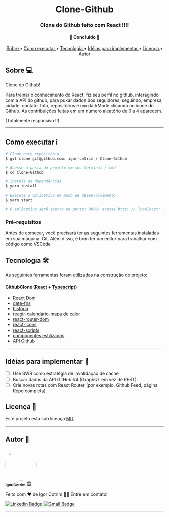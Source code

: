 <h1 align = "center"> Clone-Github </h1>

<h3 align = "center"> Clone do Github feito com React !!!! </h3>

<h4 align = "center">
🚧 Concluído 🚧
</h4>

<p align = "center">
 <a href="#Sobre-"> Sobre </a> •
 <a href="#como-executar-ℹ"> Como executar </a> •
 <a href="#Tecnologia-"> Tecnologia </a> •
 <a href="#ideas-to-implement-"> Idéias para implementar </a> •
<a href="#Licença-"> Licença </a> •
 <a href="#Autor-"> Autor </a>
</p>

## Sobre 💻

Clone do Github!

Para treinar o conhecimento do React, fiz seu perfil no github, interagindo com a API do github, para puxar dados dos seguidores, seguindo, empresa, cidade, contato, foto, repositórios e um darkMode clicando no ícone do Github.
As contribuições feitas em um número aleatório de 0 a 4 aparecem. <br/>

(Totalmente responsivo !!)

---

## Como executar ℹ

```sh
# Clone este repositório
$ git clone git@github.com: igor-cotrim / Clone-Github

# Acesse a pasta do projeto em seu terminal / cmd
$ cd Clone-Github

# Instale as dependências
$ yarn install

# Execute o aplicativo em modo de desenvolvimento
$ yarn start

# O aplicativo será aberto na porta: 3000- acesse http: // localhost: 3000
```

### Pré-requisitos

Antes de começar, você precisará ter as seguintes ferramentas instaladas em sua máquina: Git. Além disso, é bom ter um editor para trabalhar com código como VSCode

## Tecnologia 🛠
As seguintes ferramentas foram utilizadas na construção do projeto:

#### GithubClone ([React](https://pt-br.reactjs.org/) + [Typescript](https://www.typescriptlang.org))

- [React Dom](https://pt-br.reactjs.org/docs/react-dom.html)
- [date-fns](https://date-fns.org)
- [história](https://www.npmjs.com/package/history)
- [reagir-calendário-mapa de calor](https://www.npmjs.com/package/react-calendar-heatmap)
- [react-router-dom](https://reactrouter.com/web/guides/quick-start/)
- [react-icons](https://react-icons.github.io/react-icons/)
- [react-scripts](https://www.npmjs.com/package/react-scripts)
- [componentes estilizados](https://styled-components.com)
- [API Github](https://developer.github.com/v3/)

---

## Idéias para implementar 📌

- [ ] Use SWR como estratégia de invalidação de cache
- [ ] Buscar dados da API GitHub V4 (GraphQL em vez de REST).
- [ ] Crie novas rotas com React Router (por exemplo, Github Feed, página Repo completa)

## Licença 📝

Este projeto está sob licença [MIT](https://choosealicense.com/licenses/mit/)

---

## Autor 🦸

<a href="https://www.linkedin.com/in/igorcotrim/">
 <img style="border-radius: 50%;" src="https://avatars2.githubusercontent.com/u/50390408?s=460&u=fa3dad860e7be785755894c2c7f4cbd20ac4b1b0&v=4" width="100px;" alt=""/>
 <br />
 <sub><b>Igor Cotrim</b></sub></a> <a href="https://www.linkedin.com/in/igorcotrim/" title="linkedin">😎</a>


Feito com ❤️ de Igor Cotrim 👋🏽 Entre em contato!

[![Linkedin Badge](https://img.shields.io/badge/-Igor_Cotrim-blue?style=flat-square&logo=Linkedin&logoColor=white&link=https://www.linkedin.com/in/igorcotrim/)](https://www.linkedin.com/in/igorcotrim/) 
[![Gmail Badge](https://img.shields.io/badge/-igorxuxicotrim@gmail.com-c14438?style=flat-square&logo=Gmail&logoColor=white&link=mailto:igorxuxicotrim@gmail.com)](mailto:igorxuxicotrim@gmail.com)

---
